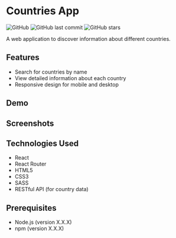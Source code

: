 # Countries App

![GitHub](https://img.shields.io/github/license/harrybhai123/countries-app)
![GitHub last commit](https://img.shields.io/github/last-commit/harrybhai123/countries-app)
![GitHub stars](https://img.shields.io/github/stars/harrybhai123/countries-app?style=social)

A web application to discover information about different countries.

## Features

- Search for countries by name
- View detailed information about each country
- Responsive design for mobile and desktop

## Demo

<!-- Add a demo GIF or link to a live demo here. -->

## Screenshots

<!-- Add some screenshots of your application here. -->

## Technologies Used

- React
- React Router
- HTML5
- CSS3
- SASS
- RESTful API (for country data)



## Prerequisites

- Node.js (version X.X.X)
- npm (version X.X.X)


